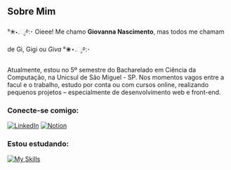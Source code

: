 ## Sobre Mim

°❀⋆.ೃ࿔:･ Oieee! Me chamo **Giovanna Nascimento**, mas todos me chamam de Gi, Gigi ou *Giva* °❀⋆.ೃ࿔:･

Atualmente, estou no 5º semestre do Bacharelado em Ciência da Computação, na Unicsul de São Miguel - SP. Nos momentos vagos entre a facul e o trabalho, estudo por conta ou com cursos online, realizando pequenos projetos – especialmente de desenvolvimento web e front-end.

### Conecte-se comigo:
[![LinkedIn](https://skillicons.dev/icons?i=linkedin)](https://www.linkedin.com/in/giovanna-in-tech/)
[![Notion](https://skillicons.dev/icons?i=notion&theme=light)](https://sulky-sturgeon-1d2.notion.site/Experiences-Journal-Giovanna-Nascimento-19e382a909f580ad9543d57863a12597)

### Estou estudando:
[![My Skills](https://skillicons.dev/icons?i=aws,js,html,css,nodejs,figma,electron,git,java,python,kotlin,mysql)](https://skillicons.dev)
